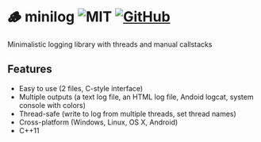 # 🪵 minilog ![MIT](https://img.shields.io/badge/license-MIT-blue.svg)  [![GitHub](https://img.shields.io/badge/repo-github-green.svg)](https://github.com/corporateshark/minilog)
Minimalistic logging library with threads and manual callstacks

## Features

* Easy to use (2 files, C-style interface)
* Multiple outputs (a text log file, an HTML log file, Andoid logcat, system console with colors)
* Thread-safe (write to log from multiple threads, set thread names)
* Cross-platform (Windows, Linux, OS X, Android)
* C++11
